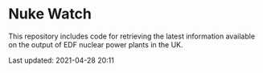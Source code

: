 # Nuke Watch

This repository includes code for retrieving the latest information available on the output of EDF nuclear power plants in the UK.

Last updated: 2021-04-28 20:11